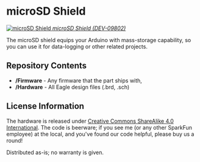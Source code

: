 microSD Shield
==============

[![microSD Shield](https://dlnmh9ip6v2uc.cloudfront.net//images/products/9/8/0/2/09802-05b.jpg)
*microSD Shield (DEV-09802)*](https://www.sparkfun.com/products/9802)

The microSD shield equips your Arduino with mass-storage capability, so you can use it for data-logging or other related projects. 

Repository Contents
-------------------

* **/Firmware** - Any firmware that the part ships with, 
* **/Hardware** - All Eagle design files (.brd, .sch)

License Information
-------------------
The hardware is released under [Creative Commons ShareAlike 4.0 International](https://creativecommons.org/licenses/by-sa/4.0/).
The code is beerware; if you see me (or any other SparkFun employee) at the local, and you've found our code helpful, please buy us a round!

Distributed as-is; no warranty is given.
